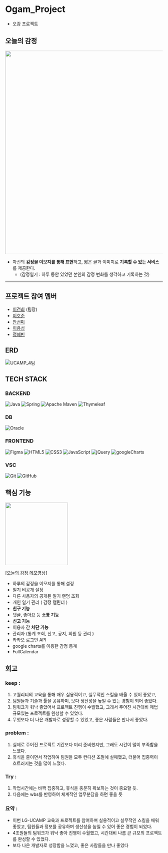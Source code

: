 


# Ogam_Project
- 오감 프로젝트

## 오늘의 감정
<img src="https://user-images.githubusercontent.com/89569867/202481149-2df61270-f6b5-4020-9b21-1b7a10d18510.png" style="width:650px;"/>

- 자신의 **감정을 이모지를 통해 표현**하고, 짧은 글과 이미지로 **기록할 수 있는 서비스**를 제공한다.
  - (감정일기 : 하루 동안 있었던 본인의 감정 변화를 생각하고 기록하는 것)

---

## 프로젝트 참여 멤버
- [이건희](https://github.com/keonmon) (팀장)
- [이호준](https://github.com/Leehojun12)
- [안선미](https://github.com/ackdongclub)
- [이용성](https://github.com/Yongs08)
- [정혜빈](https://github.com/happinessbbin)


## ERD
![UCAMP_4팀](https://user-images.githubusercontent.com/89569867/202463136-fe3840ec-eec0-4e16-ad3f-d303a3d456bc.png)

## TECH STACK
### BACKEND
![Java](https://img.shields.io/badge/java-%23ED8B00.svg?style=for-the-badge&logo=java&logoColor=white)
![Spring](https://img.shields.io/badge/spring-%236DB33F.svg?style=for-the-badge&logo=spring&logoColor=white)
![Apache Maven](https://img.shields.io/badge/Apache%20Maven-C71A36?style=for-the-badge&logo=Apache%20Maven&logoColor=white)
![Thymeleaf](https://img.shields.io/badge/Thymeleaf-%23005C0F.svg?style=for-the-badge&logo=Thymeleaf&logoColor=white)

### DB
![Oracle](https://img.shields.io/badge/OracleCloud-F80000?style=for-the-badge&logo=oracle&logoColor=white)

### FRONTEND
![Figma](https://img.shields.io/badge/figma-%23F24E1E.svg?style=for-the-badge&logo=figma&logoColor=white)
![HTML5](https://img.shields.io/badge/html5-%23E34F26.svg?style=for-the-badge&logo=html5&logoColor=white)
![CSS3](https://img.shields.io/badge/css3-%231572B6.svg?style=for-the-badge&logo=css3&logoColor=white)
![JavaScript](https://img.shields.io/badge/javascript-%23323330.svg?style=for-the-badge&logo=javascript&logoColor=%23F7DF1E)
![jQuery](https://img.shields.io/badge/jquery-%230769AD.svg?style=for-the-badge&logo=jquery&logoColor=white)
![googleCharts](https://img.shields.io/badge/googleCharts-4285F4?style=for-the-badge&logo=google&logoColor=white)

### VSC
![Git](https://img.shields.io/badge/git-%23F05033.svg?style=for-the-badge&logo=git&logoColor=white)
![GitHub](https://img.shields.io/badge/github-%23121011.svg?style=for-the-badge&logo=github&logoColor=white)


## 핵심 기능
[<img src="https://user-images.githubusercontent.com/89569867/202479310-53e15101-a75b-423e-acbf-0797cced97cd.png" style="width:200px;"/>](https://youtu.be/kgCYPlo6Sro)

[[오늘의 감정 데모영상]](https://youtu.be/kgCYPlo6Sro)
- 하루의 감정을 이모지를 통해 설정
- 일기 비공개 설정 
- 다른 사용자의 공개된 일기 랜덤 조회
- 개인 일기 관리 ( 감정 캘린더 )
- **친구 기능**
- 댓글, 좋아요 등 **소통 기능**
- **신고 기능**
- 이용자 간 **차단 기능**
- 관리자 (통계 조회, 신고, 공지, 회원 등 관리 )
- 카카오 로그인 API
- google charts를 이용한 감정 통계
- FullCalendar


## 회고

### keep : 
1. 고퀄리티의 교육을 통해 매우 실용적이고, 실무적인 스킬을 배울 수 있어 좋았고,
2. 팀원들과 기술과 툴을 공유하며, 보다 생산성을 높일 수 있는 경험이 되어 좋았다.
3. 팀워크가 워낙 좋았어서 프로젝트 진행이 수월했고, 그래서 주어진 시간대비 제법 규모있는 프로젝트를 완성할 수 있었다.
4. 무엇보다 더 나은 개발자로 성장할 수 있었고, 좋은 사람들은 만나서 좋았다.

### problem : 
1. 실제로 주어진 프로젝트 기간보다 미리 준비했지만, 그래도 시간이 많이 부족함을 느꼈다.
2. 휴식을 줄이면서 작업하여 팀원들 모두 컨디션 조절에 실패했고, 더불어 집중력이 흐트러지는 것을 많이 느꼈다.

### Try : 
1. 작업시간에는 바짝 집중하고, 휴식을 충분히 확보하는 것이 중요할 듯.
2. 다음에는 wbs를 반영하여 체계적인 업무분담을 하면 좋을 듯

### 요약 : 
- 이번 LG-UCAMP 교육과 프로젝트를 참여하며 실용적이고 실무적인 스킬을 배워 좋았고, 팀원들과 정보를 공유하며 생산성을 높일 수 있어 좋은 경험이 되었다.
- 4조원들의 팀워크가 워낙 좋아 진행이 수월했고, 시간대비 나름 큰 규모의 프로젝트를 완성할 수 있었다.
- 보다 나은 개발자로 성장함을 느꼈고, 좋은 사람들을 만나 좋았다

